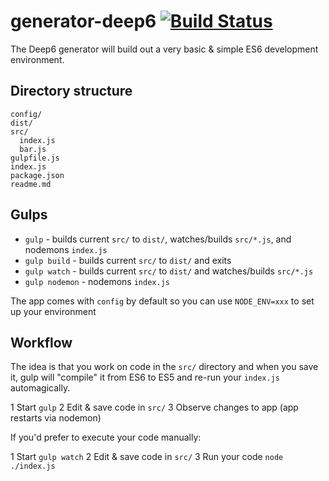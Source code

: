 # generator-deep6 [![Build Status](https://secure.travis-ci.org/ben-bradley/generator-deep6.png?branch=master)](https://travis-ci.org/ben-bradley/generator-deep6)

The Deep6 generator will build out a very basic & simple ES6 development environment.

## Directory structure

```
config/
dist/
src/
  index.js
  bar.js
gulpfile.js
index.js
package.json
readme.md
```

## Gulps

- `gulp` - builds current `src/` to `dist/`, watches/builds `src/*.js`, and nodemons `index.js`
- `gulp build` - builds current `src/` to `dist/` and exits
- `gulp watch` - builds current `src/` to `dist/` and watches/builds `src/*.js`
- `gulp nodemon` - nodemons `index.js`

The app comes with `config` by default so you can use `NODE_ENV=xxx` to set up your environment

## Workflow

The idea is that you work on code in the `src/` directory and when you save it, gulp will "compile" it from ES6 to ES5 and re-run your `index.js` automagically.

1 Start `gulp`
2 Edit & save code in `src/`
3 Observe changes to app (app restarts via nodemon)

If you'd prefer to execute your code manually:

1 Start `gulp watch`
2 Edit & save code in `src/`
3 Run your code `node ./index.js`
